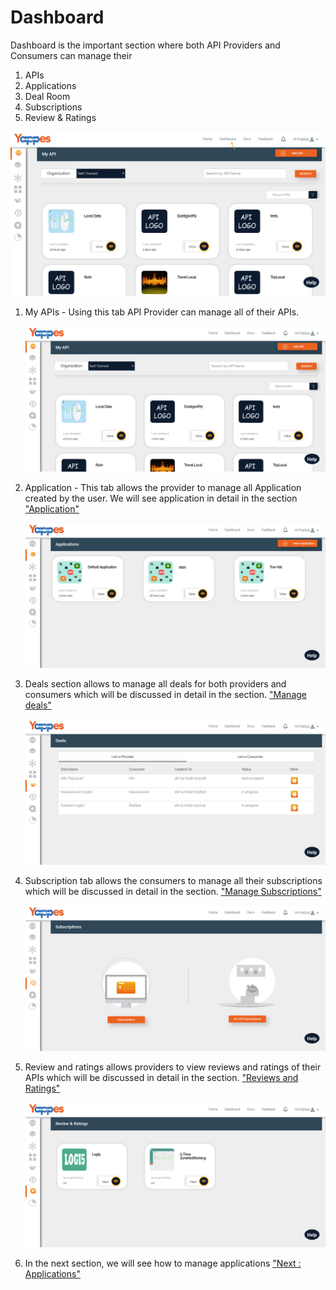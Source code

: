 Dashboard
=========

Dashboard is the important section where both API Providers and
Consumers can manage their

1.  APIs
2.  Applications
3.  Deal Room
4.  Subscriptions
5.  Review & Ratings

![](images/dashboard/dashboard_view_01.png)

1.  My APIs - Using this tab API Provider can manage all of their APIs.

    ![](images/dashboard/myapis_view_01.png)

2.  Application - This tab allows the provider to manage all Application
    created by the user. We will see application in detail in the
    section ["Application"](add_application)

    ![](images/dashboard/applications_view_01.png)

3.  Deals section allows to manage all deals for both providers and
    consumers which will be discussed in detail in the section. ["Manage
    deals"](managedeals)

    ![](images/dashboard/deals_view_01.png)

4.  Subscription tab allows the consumers to manage all their
    subscriptions which will be discussed in detail in the section.
    ["Manage Subscriptions"](manageSubscriptions)

    ![](images/dashboard/subscriptions_view_01.png)

5.  Review and ratings allows providers to view reviews and ratings of
    their APIs which will be discussed in detail in the section.
    ["Reviews and Ratings"](reviewRatings)

    ![](images/dashboard/reviewratings_view_01.png)

6.  In the next section, we will see how to manage applications ["Next :
    Applications"](add_application)
